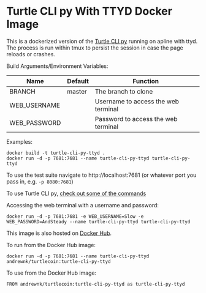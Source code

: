 # Turtle CLI py With TTYD Docker Image

This is a dockerized version of the [Turtle CLI py](https://github.com/turtlecoin/turtlecoin-cli-py) running on apline with ttyd. The process is run within tmux to persist the session in case the page reloads or crashes.

Build Arguments/Environment Variables:

| Name | Default | Function |
| --- | --- | --- |
| BRANCH | master | The branch to clone |
| WEB_USERNAME |  | Username to access the web terminal |
| WEB_PASSWORD |  | Password to access the web terminal |

Examples:
```
docker build -t turtle-cli-py-ttyd .
docker run -d -p 7681:7681 --name turtle-cli-py-ttyd turtle-cli-py-ttyd
```

To use the test suite navigate to http://localhost:7681 (or whatever port you pass in, e.g. ```-p 8080:7681```)

To use Turtle CLI py, [check out some of the commands](https://github.com/turtlecoin/turtlecoin-cli-py)

Accessing the web terminal with a username and password:
```
docker run -d -p 7681:7681 -e WEB_USERNAME=Slow -e WEB_PASSWORD=AndSteady --name turtle-cli-py-ttyd turtle-cli-py-ttyd
```

This image is also hosted on [Docker Hub](https://cloud.docker.com/u/andrewnk/repository/docker/andrewnk/turtlecoin). 

To run from the Docker Hub image:

```
docker run -d -p 7681:7681 --name turtle-cli-py-ttyd andrewnk/turtlecoin:turtle-cli-py-ttyd
```

To use from the Docker Hub image:

```
FROM andrewnk/turtlecoin:turtle-cli-py-ttyd as turtle-cli-py-ttyd
```
